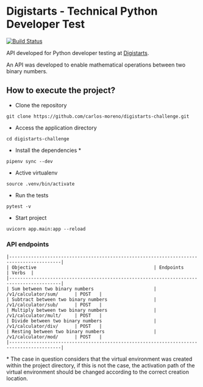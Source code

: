 # Digistarts - Technical Python Developer Test

[![Build Status](https://travis-ci.org/carlos-moreno/digistarts-challenge.svg?branch=master)](https://travis-ci.org/carlos-moreno/digistarts-challenge)

API developed for Python developer testing at [Digistarts](https://www.digistarts.com/).

An API was developed to enable mathematical operations between two binary numbers.

## How to execute the project?

- Clone the repository
```
git clone https://github.com/carlos-moreno/digistarts-challenge.git
```
- Access the application directory
```
cd digistarts-challenge
```
- Install the dependencies *
```
pipenv sync --dev
```
- Active virtualenv
```
source .venv/bin/activate
``` 
- Run the tests
```
pytest -v
```
- Start project
```
uvicorn app.main:app --reload
```

### API endpoints
```
|-----------------------------------------------------------------------------------------|
| Objective                                           | Endpoints                | Verbs  |
|-----------------------------------------------------------------------------------------|
| Sum between two binary numbers                      | /v1/calculator/sum/      | POST   |
| Subtract between two binary numbers                 | /v1/calculator/sub/      | POST   |
| Multiply between two binary numbers                 | /v1/calculator/mult/     | POST   |
| Divide between two binary numbers                   | /v1/calculator/div/      | POST   |
| Resting between two binary numbers                  | /v1/calculator/mod/      | POST   |
|-----------------------------------------------------------------------------------------|
```

\* The case in question considers that the virtual environment was created within the project directory, if this is not the case, the activation path of the virtual environment should be changed according to the correct creation location.

